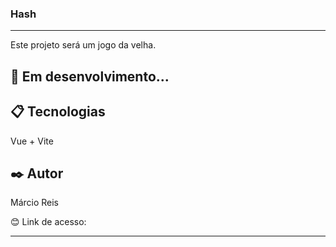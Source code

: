 ### Hash

---

Este projeto será um jogo da velha.

## 🚀 Em desenvolvimento...

## 📋 Tecnologias
Vue + Vite

## ✒️ Autor
Márcio Reis

😊 Link de acesso: 

---


